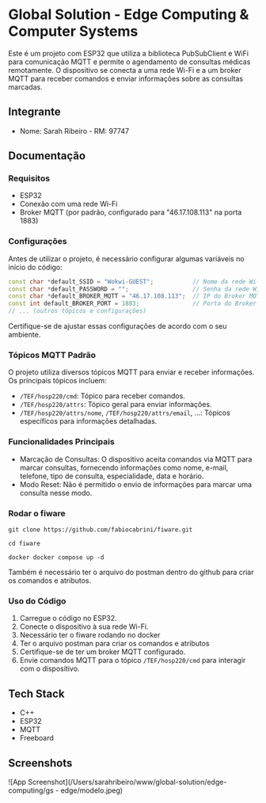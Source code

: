 # Global Solution - Edge Computing & Computer Systems

Este é um projeto com ESP32 que utiliza a biblioteca PubSubClient e WiFi para comunicação MQTT e permite o agendamento de consultas médicas remotamente. O dispositivo se conecta a uma rede Wi-Fi e a um broker MQTT para receber comandos e enviar informações sobre as consultas marcadas.
## Integrante

- Nome: Sarah Ribeiro - RM: 97747


## Documentação 

### Requisitos

- ESP32
- Conexão com uma rede Wi-Fi
- Broker MQTT (por padrão, configurado para "46.17.108.113" na porta 1883)

### Configurações

Antes de utilizar o projeto, é necessário configurar algumas variáveis no início do código:

```cpp
const char *default_SSID = "Wokwi-GUEST";           // Nome da rede Wi-Fi
const char *default_PASSWORD = "";                  // Senha da rede Wi-Fi
const char *default_BROKER_MQTT = "46.17.108.113";  // IP do Broker MQTT
const int default_BROKER_PORT = 1883;               // Porta do Broker MQTT
// ... (outros tópicos e configurações)
```

Certifique-se de ajustar essas configurações de acordo com o seu ambiente.

### Tópicos MQTT Padrão

O projeto utiliza diversos tópicos MQTT para enviar e receber informações. Os principais tópicos incluem:

- `/TEF/hosp220/cmd`: Tópico para receber comandos.
- `/TEF/hosp220/attrs`: Tópico geral para enviar informações.
- `/TEF/hosp220/attrs/nome`, `/TEF/hosp220/attrs/email`, ...: Tópicos específicos para informações detalhadas.

### Funcionalidades Principais

- Marcação de Consultas: O dispositivo aceita comandos via MQTT para marcar consultas, fornecendo informações como nome, e-mail, telefone, tipo de consulta, especialidade, data e horário.
- Modo Reset: Não é permitido o envio de informações para marcar uma consulta nesse modo.

### Rodar o fiware

```
git clone https://github.com/fabiocabrini/fiware.git

cd fiware

docker docker compose up -d
```

Também é necessário ter o arquivo do postman dentro do github para criar os comandos e atributos.

### Uso do Código

1. Carregue o código no ESP32.
2. Conecte o dispositivo à sua rede Wi-Fi.
3. Necessário ter o fiware rodando no docker
4. Ter o arquivo postman para criar os comandos e atributos
5. Certifique-se de ter um broker MQTT configurado.
6. Envie comandos MQTT para o tópico `/TEF/hosp220/cmd` para interagir com o dispositivo.
## Tech Stack

- C++
- ESP32
- MQTT
- Freeboard




## Screenshots

![App Screenshot](/Users/sarahribeiro/www/global-solution/edge-computing/gs - edge/modelo.jpeg)

